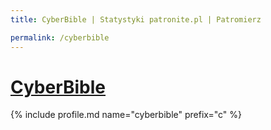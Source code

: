 ```yaml
---
title: CyberBible | Statystyki patronite.pl | Patromierz

permalink: /cyberbible
---
```


# [CyberBible](https://patronite.pl/cyberbible)

{% include profile.md name="cyberbible" prefix="c" %}
